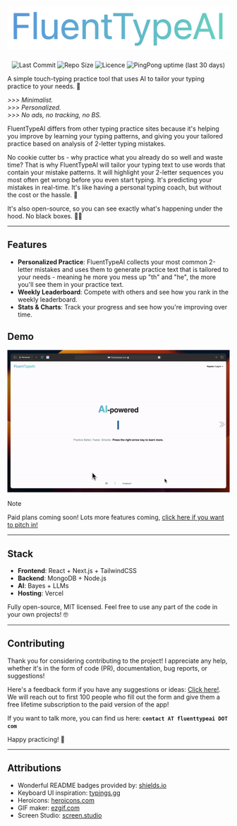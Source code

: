 <h1 align="center">
  <br>
  <a href="https://fluenttypeai.com"><img src="public/assets/logo.png" alt="FluentTypeAI"></a>
  <br>
</h1>

<p align="center">

<img alt="Last Commit" src="https://img.shields.io/github/last-commit/AleksaGavric/FluentTypeAI">
<img alt="Repo Size" src="https://img.shields.io/github/repo-size/AleksaGavric/FluentTypeAI">
<img alt="Licence" src="https://img.shields.io/github/license/AleksaGavric/FluentTypeAI">
<img alt="PingPong uptime (last 30 days)" src="https://img.shields.io/pingpong/uptime/sp_68597e46d8ee417e9cde401d8a723572?color=blue">

</p>

A simple touch-typing practice tool that uses AI to tailor your typing practice to your needs. 🚀

*>>> Minimalist.*  
*>>> Personalized.*  
*>>> No ads, no tracking, no BS.*

FluentTypeAI differs from other typing practice sites because it's helping you improve by learning your typing patterns, and giving you your tailored practice based on analysis of 2-letter typing mistakes.

No cookie cutter bs - why practice what you already do so well and waste time? That is why FluentTypeAI will tailor your typing text to use words that contain your mistake patterns. It will highlight your 2-letter sequences you most often get wrong before you even start typing. It's predicting your mistakes in real-time. It's like having a personal typing coach, but without the cost or the hassle. 🚀

It's also open-source, so you can see exactly what's happening under the hood. No black boxes. 🕵️‍♂️

---

## Features

- **Personalized Practice**: FluentTypeAI collects your most common 2-letter mistakes and uses them to generate practice text that is tailored to your needs - meaning he more you mess up "th" and "he", the more you'll see them in your practice text.
- **Weekly Leaderboard**: Compete with others and see how you rank in the weekly leaderboard.
- **Stats & Charts**: Track your progress and see how you're improving over time.

## Demo

<p align="center">
  <img src="public/assets/demo.gif" alt="Demo">
</p>

> [!NOTE]  
> Paid plans coming soon!
> Lots more features coming, [click here if you want to pitch in!](https://s.surveyplanet.com/k6vwmtct)

---

## Stack

- **Frontend**: React + Next.js + TailwindCSS
- **Backend**: MongoDB + Node.js
- **AI**: Bayes + LLMs
- **Hosting**: Vercel

Fully open-source, MIT licensed. Feel free to use any part of the code in your own projects! 🤓

---

## Contributing

Thank you for considering contributing to the project! I appreciate any help, whether it's in the form of code (PR), documentation, bug reports, or suggestions!

Here's a feedback form if you have any suggestions or ideas: [Click here!](https://s.surveyplanet.com/k6vwmtct). We will reach out to first 100 people who fill out the form and give them a free lifetime subscription to the paid version of the app!

If you want to talk more, you can find us here:  **`contact AT fluenttypeai DOT com`**

Happy practicing! 🥳

---

## Attributions

- Wonderful README badges provided by: [shields.io](https://shields.io/)
- Keyboard UI inspiration: [typings.gg](https://github.com/briano1905/typings)
- Heroicons: [heroicons.com](https://heroicons.com/)
- GIF maker: [ezgif.com](https://ezgif.com)
- Screen Studio: [screen.studio](https://screen.studio)
